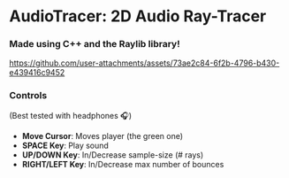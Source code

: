 # AudioTracer: 2D Audio Ray-Tracer
### Made using C++ and the Raylib library!


https://github.com/user-attachments/assets/73ae2c84-6f2b-4796-b430-e439416c9452


### Controls
(Best tested with headphones 🎧)
- **Move Cursor**: Moves player (the green one)
- **SPACE Key**: Play sound
- **UP/DOWN Key**: In/Decrease sample-size (# rays)
- **RIGHT/LEFT Key**: In/Decrease max number of bounces
